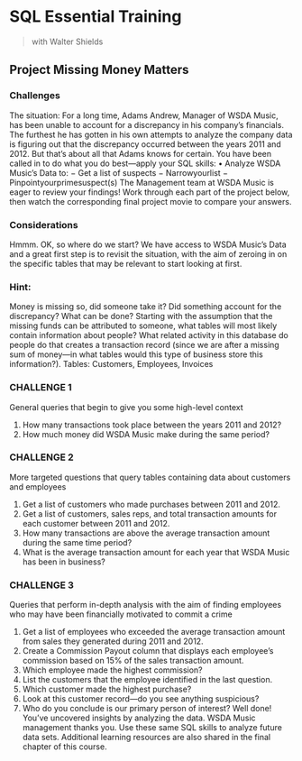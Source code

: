 # SQL Essential Training
> with Walter Shields

## Project Missing Money Matters

### Challenges

The situation: For a long time, Adams Andrew, Manager of WSDA Music, has been unable to
account for a discrepancy in his company’s financials.
The furthest he has gotten in his own attempts to analyze the company data is figuring out that the discrepancy occurred between the years 2011 and 2012. But that’s about all that Adams knows for certain.
You have been called in to do what you do best—apply your SQL skills: • Analyze WSDA Music’s Data to:
− Get a list of suspects
− Narrowyourlist
− Pinpointyourprimesuspect(s)
The Management team at WSDA Music is eager to review your findings! Work through each part of the project below, then watch the corresponding final project movie to compare your answers.

### Considerations

Hmmm. OK, so where do we start? We have access to WSDA Music’s Data and a great first step is to revisit the situation, with the aim of zeroing in on the specific tables that may be relevant to start looking at first.

### Hint:
Money is missing so, did someone take it? Did something account for the discrepancy? What can be done? Starting with the assumption that the missing funds can be attributed to someone, what tables will most likely contain information about people? What related activity in this database do people do that creates a transaction record (since we are after a missing sum of money—in what tables would this type of business store this information?).
Tables: Customers, Employees, Invoices 

### CHALLENGE 1

General queries that begin to give you some high-level context
1. How many transactions took place between the years 2011 and 2012?
2. How much money did WSDA Music make during the same period?

### CHALLENGE 2

More targeted questions that query tables containing data about customers and employees
1. Get a list of customers who made purchases between 2011 and 2012.
2. Get a list of customers, sales reps, and total transaction amounts for each customer between 2011 and 2012.
3. How many transactions are above the average transaction amount during the same time period?
4. What is the average transaction amount for each year that WSDA Music has been in business?

### CHALLENGE 3

Queries that perform in-depth analysis with the aim of finding employees who may have been financially motivated to commit a crime
1. Get a list of employees who exceeded the average transaction amount from sales they generated during 2011 and 2012.
2. Create a Commission Payout column that displays each employee’s commission based on 15% of the sales transaction amount.
3. Which employee made the highest commission?
4. List the customers that the employee identified in the last question.
5. Which customer made the highest purchase?
6. Look at this customer record—do you see anything suspicious?
7. Who do you conclude is our primary person of interest?
Well done! You’ve uncovered insights by analyzing the data. WSDA Music management thanks you. Use these same SQL skills to analyze future data sets.
Additional learning resources are also shared in the final chapter of this course.